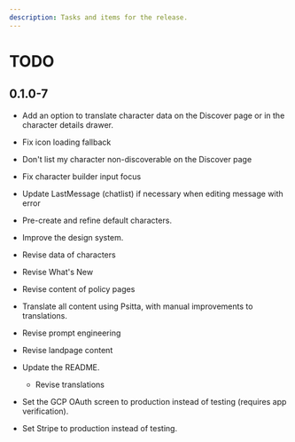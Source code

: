 ```yaml
---
description: Tasks and items for the release.
---
```


# TODO

## 0.1.0-7

- Add an option to translate character data on the Discover page or in the character details drawer.
- Fix icon loading fallback
- Don't list my character non-discoverable on the Discover page
- Fix character builder input focus
- Update LastMessage (chatlist) if necessary when editing message with error

- Pre-create and refine default characters.
- Improve the design system.
- Revise data of characters
- Revise What's New
- Revise content of policy pages
- Translate all content using Psitta, with manual improvements to translations.
- Revise prompt engineering
- Revise landpage content
- Update the README.
  - Revise translations
- Set the GCP OAuth screen to production instead of testing (requires app verification).
- Set Stripe to production instead of testing.

